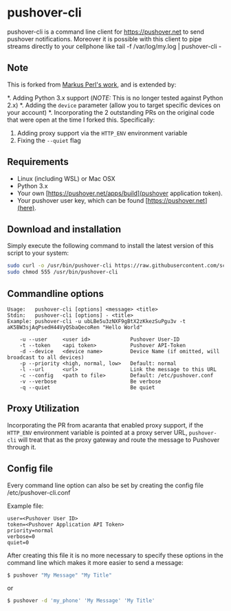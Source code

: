 pushover-cli
==========

pushover-cli is a command line client for https://pushover.net to send pushover notifications.
Moreover it is possible with this client to pipe streams directly to your cellphone like tail -f /var/log/my.log | pushover-cli -

Note
----

This is forked from [Markus Perl's work](https://github.com/markus-perl/pushover-cli), and is extended by:

*. Adding Python 3.x support (*NOTE:*  This is no longer tested against Python 2.x)
*. Adding the `device` parameter (allow you to target specific devices on your account)
*. Incorporating the 2 outstanding PRs on the original code that were open at the time I forked this.  Specifically:
   1. Adding proxy support via the `HTTP_ENV` environment variable
   2. Fixing the `--quiet` flag

Requirements
------------
* Linux (including WSL) or Mac OSX
* Python 3.x
* Your own [https://pushover.net/apps/build](pushover application token).
* Your pushover user key, which can be found [https://pushover.net](here).


Download and installation
-------------------------

Simply execute the following command to install the latest version of this script to your system:

```sh
sudo curl -o /usr/bin/pushover-cli https://raw.githubusercontent.com/scottjwalter/pushover-cli/master/pushover-cli 
sudo chmod 555 /usr/bin/pushover-cli
```    

Commandline options
-------------------

```
Usage:   pushover-cli [options] <message> <title>
Stdin:   pushover-cli [options] - <title>
Example: pushover-cli -u ubLBe5u3zNXF9gBtX2zKkezSuPgu3v -t aK5BW3sjAqPsedH44VyQSbaQecoRen "Hello World"

    -u --user     <user id>             Pushover User-ID
    -t --token    <api token>           Pushover API-Token
    -d --device   <device name>         Device Name (if omitted, will broadcast to all devices)
    -p --priority <high, normal, low>   Default: normal
    -l --url      <url>                 Link the message to this URL
    -c --config   <path to file>        Default: /etc/pushover.conf
    -v --verbose                        Be verbose
    -q --quiet                          Be quiet
```

Proxy Utilization
-------------------

Incorporating the PR from acaranta that enabled proxy support, if the `HTTP_ENV` environment variable is 
pointed at a proxy server URL, `pushover-cli` will treat that as the proxy gateway and route the message
to Pushover through it.


Config file
-------------------

Every command line option can also be set by creating the config file /etc/pushover-cli.conf

Example file:

```
user=<Pushover User ID>
token=<Pushover Application API Token>
priority=normal
verbose=0
quiet=0
```

After creating this file it is no more necessary to specify these options in the command line which makes it more easier to send a message:
```sh
$ pushover "My Message" "My Title"
```

or

```sh
$ pushover -d 'my_phone' 'My Message' 'My Title'
```

